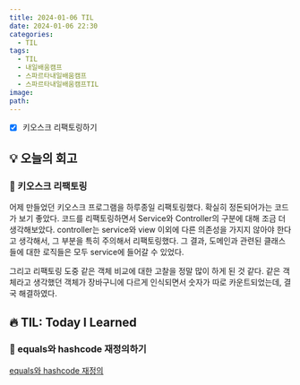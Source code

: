 ```yaml
---
title: 2024-01-06 TIL
date: 2024-01-06 22:30
categories:
  - TIL
tags:
  - TIL
  - 내일배움캠프
  - 스파르타내일배움캠프
  - 스파르타내일배움캠프TIL
image: 
path:
---
```


- [x] 키오스크 리팩토링하기

## 💡 오늘의 회고
### 👀 키오스크 리팩토링
어제 만들었던 키오스크 프로그램을 하루종일 리팩토링했다. 확실히 정돈되어가는 코드가 보기 좋았다.
코드를 리팩토링하면서 Service와 Controller의 구분에 대해 조금 더 생각해보았다. controller는 service와 view 이외에 다른 의존성을 가지지 않아야 한다고 생각해서, 그 부분을 특히 주의해서 리팩토링했다. 그 결과, 도메인과 관련된 클래스들에 대한 로직들은 모두 service에 들어갈 수 있었다.

그리고 리팩토링 도중 같은 객체 비교에 대한 고찰을 정말 많이 하게 된 것 같다. 같은 객체라고 생각했던 객체가 장바구니에 다르게 인식되면서 숫자가 따로 카운트되었는데, 결국 해결하였다.


## 🔥 TIL: Today I Learned
### 👀 equals와 hashcode 재정의하기
[equals와 hashcode 재정의](https://sonjh919.github.io/posts/equals와-hashcode-재정의)
